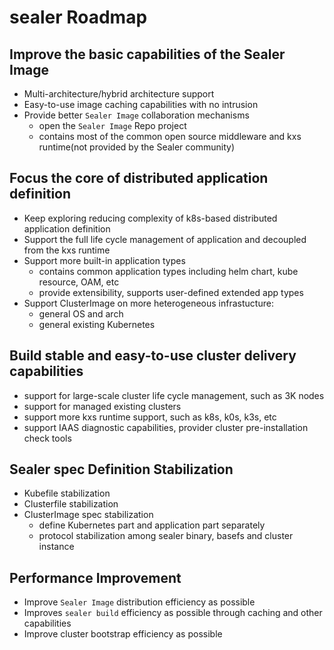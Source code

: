 # sealer Roadmap

## Improve the basic capabilities of the Sealer Image

* Multi-architecture/hybrid architecture support
* Easy-to-use image caching capabilities with no intrusion
* Provide better `Sealer Image` collaboration mechanisms
  * open the `Sealer Image` Repo project
  * contains most of the common open source middleware and kxs runtime(not provided by the Sealer community)

## Focus the core of distributed application definition

* Keep exploring reducing complexity of k8s-based distributed application definition
* Support the full life cycle management of application and decoupled from the kxs runtime
* Support more built-in application types
  * contains common application types including helm chart, kube resource, OAM, etc
  * provide extensibility, supports user-defined extended app types
* Support ClusterImage on more heterogeneous infrastucture:
  * general OS and arch
  * general existing Kubernetes

## Build stable and easy-to-use cluster delivery capabilities

* support for large-scale cluster life cycle management, such as 3K nodes
* support for managed existing clusters
* support more kxs runtime support, such as k8s, k0s, k3s, etc
* support IAAS diagnostic capabilities, provider cluster pre-installation check tools

## Sealer spec Definition Stabilization

* Kubefile stabilization
* Clusterfile stabilization
* ClusterImage spec stabilization
  * define Kubernetes part and application part separately
  * protocol stabilization among sealer binary, basefs and cluster instance

## Performance Improvement

* Improve `Sealer Image` distribution efficiency as possible
* Improves `sealer build` efficiency as possible through caching and other capabilities
* Improve cluster bootstrap efficiency as possible

